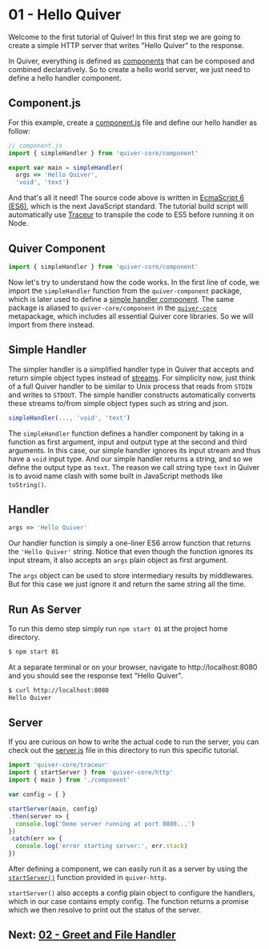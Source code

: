 # 01 - Hello Quiver

Welcome to the first tutorial of Quiver! In this first step we are going to create a simple HTTP server that writes "Hello Quiver" to the response.

In Quiver, everything is defined as [components](https://github.com/quiverjs/doc/wiki/Component-System) that can be composed and combined declaratively. So to create a hello world server, we just need to define a hello handler component.

## Component.js

For this example, create a [component.js](component.js) file and define our hello handler as follow:

```javascript
// component.js
import { simpleHandler } from 'quiver-core/component'

export var main = simpleHandler(
  args => 'Hello Quiver',
  'void', 'text')
```

And that's all it need! The source code above is written in [EcmaScript 6 (ES6)](https://people.mozilla.org/~jorendorff/es6-draft.html), which is the next JavaScript standard. The tutorial build script will automatically use [Traceur](https://github.com/google/traceur-compiler) to transpile the code to ES5 before running it on Node.

## Quiver Component

```javascript
import { simpleHandler } from 'quiver-core/component'
```

Now let's try to understand how the code works. In the first line of code, we import the `simpleHandler` function from the `quiver-component` package, which is later used to define a [simple handler component](https://github.com/quiverjs/doc/wiki/Handler-Components#simple-handler). The same package is aliased to `quiver-core/component` in the [`quiver-core`](https://github.com/quiverjs/doc/wiki/Core) metapackage, which includes all essential Quiver core libraries. So we will import from there instead.

## Simple Handler

The simpler handler is a simplified handler type in Quiver that accepts and return simple object types instead of [streams](https://github.com/quiverjs/doc/wiki/Architecture-Constructs#stream-handler). For simplicity now, just think of a full Quiver handler to be similar to Unix process that reads from `STDIN` and writes to `STDOUT`. The simple handler constructs automatically converts these streams to/from simple object types such as string and json.

```javascript
simpleHandler(..., 'void', 'text')
```

The `simpleHandler` function defines a handler component by taking in a function as first argument, input and output type at the second and third arguments. In this case, our simple handler ignores its input stream and thus have a `void` input type. And our simple handler returns a string, and so we define the output type as `text`. The reason we call string type `text` in Quiver is to avoid name clash with some built in JavaScript methods like `toString()`.

## Handler

```javascript
args => 'Hello Quiver'
```

Our handler function is simply a one-liner ES6 arrow function that returns the `'Hello Quiver'` string. Notice that even though the function ignores its input stream, it also accepts an `args` plain object as first argument. 

The `args` object can be used to store intermediary results by middlewares. But for this case we just ignore it and return the same string all the time.

## Run As Server

To run this demo step simply run `npm start 01` at the project home directory.

```bash
$ npm start 01
```

At a separate terminal or on your browser, navigate to http://localhost:8080 and you should see the response text "Hello Quiver".

```bash
$ curl http://localhost:8080
Hello Quiver
```

## Server

If you are curious on how to write the actual code to run the server, you can check out the [server.js](server.js) file in this directory to run this specific tutorial.

```javascript
import 'quiver-core/traceur'
import { startServer } from 'quiver-core/http'
import { main } from './component'

var config = { }

startServer(main, config)
.then(server => {
  console.log('Demo server running at port 8080...')
})
.catch(err => {
  console.log('error starting server:', err.stack)
})
```

After defining a component, we can easily run it as a server by using the [`startServer()`](https://github.com/quiverjs/doc/wiki/HTTP-Core) function provided in `quiver-http`.

`startServer()` also accepts a config plain object to configure the handlers, which in our case contains empty config. The function returns a promise which we then resolve to print out the status of the server.

## Next: [02 - Greet and File Handler](../02/tutorial.md)